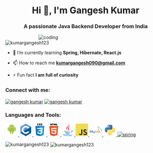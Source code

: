 <h1 align="center">Hi 👋, I'm Gangesh Kumar</h1>
<h3 align="center">A passionate Java Backend Developer from India</h3>

<img align="right" width="400" alt="coding" src="https://miro.medium.com/v2/resize:fit:1400/1*lhOax3cZATGZwEhG0uTYRA.gif" >

<p align="left"> <img src="https://komarev.com/ghpvc/?username=kumargangesh123&label=Profile%20views&color=0e75b6&style=flat" alt="kumargangesh123" /> </p>

- 🌱 I’m currently learning **Spring, Hibernate, React.js**

- 📫 How to reach me **kumargangesh090@gmail.com**

- ⚡ Fun fact **I am full of curiosity**

<h3 align="left">Connect with me:</h3>
<p align="left">
<a href="https://linkedin.com/in/gangesh kumar" target="blank"><img align="center" src="https://raw.githubusercontent.com/rahuldkjain/github-profile-readme-generator/master/src/images/icons/Social/linked-in-alt.svg" alt="gangesh kumar" height="30" width="40" /></a>
<a href="https://www.leetcode.com/gangesh kumar" target="blank"><img align="center" src="https://raw.githubusercontent.com/rahuldkjain/github-profile-readme-generator/master/src/images/icons/Social/leet-code.svg" alt="gangesh kumar" height="30" width="40" /></a>
</p>

<h3 align="left">Languages and Tools:</h3>
<p align="left"> <a href="https://developer.android.com" target="_blank" rel="noreferrer"> <img src="https://raw.githubusercontent.com/devicons/devicon/master/icons/android/android-original-wordmark.svg" alt="android" width="40" height="40"/> </a> <a href="https://www.cprogramming.com/" target="_blank" rel="noreferrer"> <img src="https://raw.githubusercontent.com/devicons/devicon/master/icons/c/c-original.svg" alt="c" width="40" height="40"/> </a> <a href="https://www.w3schools.com/css/" target="_blank" rel="noreferrer"> <img src="https://raw.githubusercontent.com/devicons/devicon/master/icons/css3/css3-original-wordmark.svg" alt="css3" width="40" height="40"/> </a> <a href="https://www.w3.org/html/" target="_blank" rel="noreferrer"> <img src="https://raw.githubusercontent.com/devicons/devicon/master/icons/html5/html5-original-wordmark.svg" alt="html5" width="40" height="40"/> </a> <a href="https://www.java.com" target="_blank" rel="noreferrer"> <img src="https://raw.githubusercontent.com/devicons/devicon/master/icons/java/java-original.svg" alt="java" width="40" height="40"/> </a> <a href="https://developer.mozilla.org/en-US/docs/Web/JavaScript" target="_blank" rel="noreferrer"> <img src="https://raw.githubusercontent.com/devicons/devicon/master/icons/javascript/javascript-original.svg" alt="javascript" width="40" height="40"/> </a> <a href="https://www.mysql.com/" target="_blank" rel="noreferrer"> <img src="https://raw.githubusercontent.com/devicons/devicon/master/icons/mysql/mysql-original-wordmark.svg" alt="mysql" width="40" height="40"/> </a> <a href="https://www.python.org" target="_blank" rel="noreferrer"> <img src="https://raw.githubusercontent.com/devicons/devicon/master/icons/python/python-original.svg" alt="python" width="40" height="40"/> </a> <a href="https://spring.io/" target="_blank" rel="noreferrer"> <img src="https://www.vectorlogo.zone/logos/springio/springio-icon.svg" alt="spring" width="40" height="40"/> </a> </p>

<p><img align="left" src="https://github-readme-stats.vercel.app/api/top-langs?username=kumargangesh123&show_icons=true&locale=en&layout=compact" alt="kumargangesh123" /></p>

<p>&nbsp;<img align="center" src="https://github-readme-stats.vercel.app/api?username=kumargangesh123&show_icons=true&locale=en" alt="kumargangesh123" /></p>

